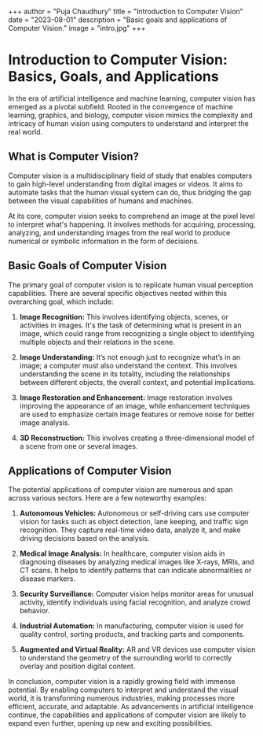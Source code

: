 +++
author = "Puja Chaudhury"
title = "Introduction to Computer Vision"
date = "2023-08-01"
description = "Basic goals and applications of Computer Vision."
image = "intro.jpg"
+++

# Introduction to Computer Vision: Basics, Goals, and Applications

In the era of artificial intelligence and machine learning, computer vision has emerged as a pivotal subfield. Rooted in the convergence of machine learning, graphics, and biology, computer vision mimics the complexity and intricacy of human vision using computers to understand and interpret the real world.

## What is Computer Vision?

Computer vision is a multidisciplinary field of study that enables computers to gain high-level understanding from digital images or videos. It aims to automate tasks that the human visual system can do, thus bridging the gap between the visual capabilities of humans and machines.

At its core, computer vision seeks to comprehend an image at the pixel level to interpret what's happening. It involves methods for acquiring, processing, analyzing, and understanding images from the real world to produce numerical or symbolic information in the form of decisions.

## Basic Goals of Computer Vision

The primary goal of computer vision is to replicate human visual perception capabilities. There are several specific objectives nested within this overarching goal, which include:

1. **Image Recognition:** This involves identifying objects, scenes, or activities in images. It's the task of determining what is present in an image, which could range from recognizing a single object to identifying multiple objects and their relations in the scene.

2. **Image Understanding:** It’s not enough just to recognize what’s in an image; a computer must also understand the context. This involves understanding the scene in its totality, including the relationships between different objects, the overall context, and potential implications.

3. **Image Restoration and Enhancement:** Image restoration involves improving the appearance of an image, while enhancement techniques are used to emphasize certain image features or remove noise for better image analysis.

4. **3D Reconstruction:** This involves creating a three-dimensional model of a scene from one or several images.

## Applications of Computer Vision

The potential applications of computer vision are numerous and span across various sectors. Here are a few noteworthy examples:

1. **Autonomous Vehicles:** Autonomous or self-driving cars use computer vision for tasks such as object detection, lane keeping, and traffic sign recognition. They capture real-time video data, analyze it, and make driving decisions based on the analysis.

2. **Medical Image Analysis:** In healthcare, computer vision aids in diagnosing diseases by analyzing medical images like X-rays, MRIs, and CT scans. It helps to identify patterns that can indicate abnormalities or disease markers.

3. **Security Surveillance:** Computer vision helps monitor areas for unusual activity, identify individuals using facial recognition, and analyze crowd behavior.

4. **Industrial Automation:** In manufacturing, computer vision is used for quality control, sorting products, and tracking parts and components.

5. **Augmented and Virtual Reality:** AR and VR devices use computer vision to understand the geometry of the surrounding world to correctly overlay and position digital content.

In conclusion, computer vision is a rapidly growing field with immense potential. By enabling computers to interpret and understand the visual world, it is transforming numerous industries, making processes more efficient, accurate, and adaptable. As advancements in artificial intelligence continue, the capabilities and applications of computer vision are likely to expand even further, opening up new and exciting possibilities.
